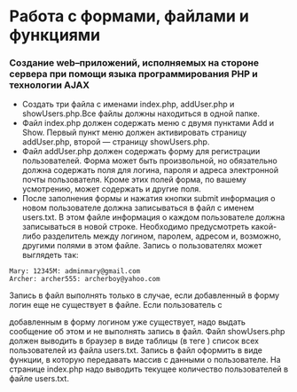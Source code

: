 # Рaбота с формами, файлами и функциями
### Создание web–приложений, исполняемых на стороне сервера при помощи языка программирования PHP и технологии AJAX

- Создать три файла с именами index.php, addUser.php и showUsers.php.Все файлы должны находиться в одной папке.
- Файл index.php должен содержать меню с двумя пунктами Add и Show. Первый пункт меню должен активировать страницу addUser.php, второй — страницу showUsers.php.
- Файл addUser.php должен содержать форму для регистрации
пользователей. Форма может быть произвольной, но обязательно
должна содержать поля для логина, пароля и адреса электронной
почты пользователя. Кроме этих полей форма, по вашему усмотрению, может содержать и другие поля.
- После заполнения формы и нажатия кнопки submit информация о новом пользователе должна записываться в файл с именем users.txt. В этом файле информация о каждом пользователе
должна записываться в новой строке. Необходимо предусмотреть какой-либо разделитель между логином, паролем, адресом
и, возможно, другими полями в этом файле. Запись о пользователях может выглядеть так:
```
Mary: 12345M: adminmary@gmail.com
Archer: archer555: archerboy@yahoo.com
```
Запись в файл выполнять только в случае, если добавленный
в форму логин еще не существует в файле. Если пользователь с 

добавленным в форму логином уже существует, надо выдать сообщение об этом и не выполнять запись в файл.
Файл showUsers.php должен выводить в браузер в виде таблицы (в теге <table>) список всех пользователей из файла users.txt.
Запись в файл оформить в виде функции, в которую передавать массив с данными о пользователе.
На странице index.php надо выводить текущее количество
пользователей в файле users.txt.
